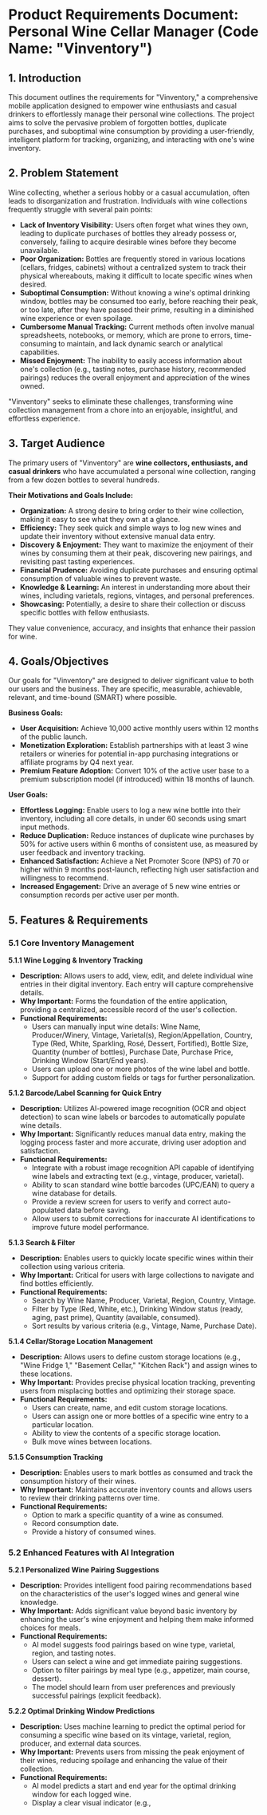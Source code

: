 # Product Requirements Document: Personal Wine Cellar Manager (Code Name: "Vinventory")

## 1. Introduction

This document outlines the requirements for "Vinventory," a comprehensive mobile application designed to empower wine enthusiasts and casual drinkers to effortlessly manage their personal wine collections. The project aims to solve the pervasive problem of forgotten bottles, duplicate purchases, and suboptimal wine consumption by providing a user-friendly, intelligent platform for tracking, organizing, and interacting with one's wine inventory.

## 2. Problem Statement

Wine collecting, whether a serious hobby or a casual accumulation, often leads to disorganization and frustration. Individuals with wine collections frequently struggle with several pain points:

*   **Lack of Inventory Visibility:** Users often forget what wines they own, leading to duplicate purchases of bottles they already possess or, conversely, failing to acquire desirable wines before they become unavailable.
*   **Poor Organization:** Bottles are frequently stored in various locations (cellars, fridges, cabinets) without a centralized system to track their physical whereabouts, making it difficult to locate specific wines when desired.
*   **Suboptimal Consumption:** Without knowing a wine's optimal drinking window, bottles may be consumed too early, before reaching their peak, or too late, after they have passed their prime, resulting in a diminished wine experience or even spoilage.
*   **Cumbersome Manual Tracking:** Current methods often involve manual spreadsheets, notebooks, or memory, which are prone to errors, time-consuming to maintain, and lack dynamic search or analytical capabilities.
*   **Missed Enjoyment:** The inability to easily access information about one's collection (e.g., tasting notes, purchase history, recommended pairings) reduces the overall enjoyment and appreciation of the wines owned.

"Vinventory" seeks to eliminate these challenges, transforming wine collection management from a chore into an enjoyable, insightful, and effortless experience.

## 3. Target Audience

The primary users of "Vinventory" are **wine collectors, enthusiasts, and casual drinkers** who have accumulated a personal wine collection, ranging from a few dozen bottles to several hundreds. 

**Their Motivations and Goals Include:**

*   **Organization:** A strong desire to bring order to their wine collection, making it easy to see what they own at a glance.
*   **Efficiency:** They seek quick and simple ways to log new wines and update their inventory without extensive manual data entry.
*   **Discovery & Enjoyment:** They want to maximize the enjoyment of their wines by consuming them at their peak, discovering new pairings, and revisiting past tasting experiences.
*   **Financial Prudence:** Avoiding duplicate purchases and ensuring optimal consumption of valuable wines to prevent waste.
*   **Knowledge & Learning:** An interest in understanding more about their wines, including varietals, regions, vintages, and personal preferences.
*   **Showcasing:** Potentially, a desire to share their collection or discuss specific bottles with fellow enthusiasts.

They value convenience, accuracy, and insights that enhance their passion for wine.

## 4. Goals/Objectives

Our goals for "Vinventory" are designed to deliver significant value to both our users and the business. They are specific, measurable, achievable, relevant, and time-bound (SMART) where possible.

**Business Goals:**

*   **User Acquisition:** Achieve 10,000 active monthly users within 12 months of the public launch.
*   **Monetization Exploration:** Establish partnerships with at least 3 wine retailers or wineries for potential in-app purchasing integrations or affiliate programs by Q4 next year.
*   **Premium Feature Adoption:** Convert 10% of the active user base to a premium subscription model (if introduced) within 18 months of launch.

**User Goals:**

*   **Effortless Logging:** Enable users to log a new wine bottle into their inventory, including all core details, in under 60 seconds using smart input methods.
*   **Reduce Duplication:** Reduce instances of duplicate wine purchases by 50% for active users within 6 months of consistent use, as measured by user feedback and inventory tracking.
*   **Enhanced Satisfaction:** Achieve a Net Promoter Score (NPS) of 70 or higher within 9 months post-launch, reflecting high user satisfaction and willingness to recommend.
*   **Increased Engagement:** Drive an average of 5 new wine entries or consumption records per active user per month.

## 5. Features & Requirements

### 5.1 Core Inventory Management

**5.1.1 Wine Logging & Inventory Tracking**
*   **Description:** Allows users to add, view, edit, and delete individual wine entries in their digital inventory. Each entry will capture comprehensive details.
*   **Why Important:** Forms the foundation of the entire application, providing a centralized, accessible record of the user's collection.
*   **Functional Requirements:**
    *   Users can manually input wine details: Wine Name, Producer/Winery, Vintage, Varietal(s), Region/Appellation, Country, Type (Red, White, Sparkling, Rosé, Dessert, Fortified), Bottle Size, Quantity (number of bottles), Purchase Date, Purchase Price, Drinking Window (Start/End years).
    *   Users can upload one or more photos of the wine label and bottle.
    *   Support for adding custom fields or tags for further personalization.

**5.1.2 Barcode/Label Scanning for Quick Entry**
*   **Description:** Utilizes AI-powered image recognition (OCR and object detection) to scan wine labels or barcodes to automatically populate wine details.
*   **Why Important:** Significantly reduces manual data entry, making the logging process faster and more accurate, driving user adoption and satisfaction.
*   **Functional Requirements:**
    *   Integrate with a robust image recognition API capable of identifying wine labels and extracting text (e.g., vintage, producer, varietal).
    *   Ability to scan standard wine bottle barcodes (UPC/EAN) to query a wine database for details.
    *   Provide a review screen for users to verify and correct auto-populated data before saving.
    *   Allow users to submit corrections for inaccurate AI identifications to improve future model performance.

**5.1.3 Search & Filter**
*   **Description:** Enables users to quickly locate specific wines within their collection using various criteria.
*   **Why Important:** Critical for users with large collections to navigate and find bottles efficiently.
*   **Functional Requirements:**
    *   Search by Wine Name, Producer, Varietal, Region, Country, Vintage.
    *   Filter by Type (Red, White, etc.), Drinking Window status (ready, aging, past prime), Quantity (available, consumed).
    *   Sort results by various criteria (e.g., Vintage, Name, Purchase Date).

**5.1.4 Cellar/Storage Location Management**
*   **Description:** Allows users to define custom storage locations (e.g., "Wine Fridge 1," "Basement Cellar," "Kitchen Rack") and assign wines to these locations.
*   **Why Important:** Provides precise physical location tracking, preventing users from misplacing bottles and optimizing their storage space.
*   **Functional Requirements:**
    *   Users can create, name, and edit custom storage locations.
    *   Users can assign one or more bottles of a specific wine entry to a particular location.
    *   Ability to view the contents of a specific storage location.
    *   Bulk move wines between locations.

**5.1.5 Consumption Tracking**
*   **Description:** Enables users to mark bottles as consumed and track the consumption history of their wines.
*   **Why Important:** Maintains accurate inventory counts and allows users to review their drinking patterns over time.
*   **Functional Requirements:**
    *   Option to mark a specific quantity of a wine as consumed.
    *   Record consumption date.
    *   Provide a history of consumed wines.

### 5.2 Enhanced Features with AI Integration

**5.2.1 Personalized Wine Pairing Suggestions**
*   **Description:** Provides intelligent food pairing recommendations based on the characteristics of the user's logged wines and general wine knowledge.
*   **Why Important:** Adds significant value beyond basic inventory by enhancing the user's wine enjoyment and helping them make informed choices for meals.
*   **Functional Requirements:**
    *   AI model suggests food pairings based on wine type, varietal, region, and tasting notes.
    *   Users can select a wine and get immediate pairing suggestions.
    *   Option to filter pairings by meal type (e.g., appetizer, main course, dessert).
    *   The model should learn from user preferences and previously successful pairings (explicit feedback).

**5.2.2 Optimal Drinking Window Predictions**
*   **Description:** Uses machine learning to predict the optimal period for consuming a specific wine based on its vintage, varietal, region, producer, and external data sources.
*   **Why Important:** Prevents users from missing the peak enjoyment of their wines, reducing spoilage and enhancing the value of their collection.
*   **Functional Requirements:**
    *   AI model predicts a start and end year for the optimal drinking window for each logged wine.
    *   Display a clear visual indicator (e.g., 